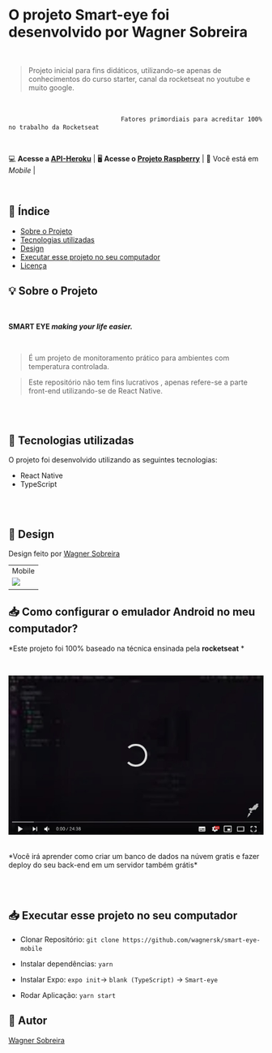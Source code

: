 
# O projeto Smart-eye foi desenvolvido por Wagner Sobreira

<br>

> Projeto inicial para fins didáticos, utilizando-se apenas de conhecimentos do curso starter, canal da rocketseat no youtube e muito google.

<br>

                                   Fatores primordiais para acreditar 100% no trabalho da Rocketseat 

<br>


💻 **Acesse a [API-Heroku](https://github.com/wagnersk/smart-eye-api-heroku)** | 
🖥 **Acesse o [Projeto Raspberry](https://github.com/wagnersk/smart-eye-raspberry-dht-11)** | 
📱 Você está em *Mobile* |

<br>


## 📑 Índice

- [Sobre o Projeto](#-sobre-o-projeto)
- [Tecnologias utilizadas](#-tecnologias-utilizadas)
- [Design](#-design)
- [Executar esse projeto no seu computador](#-Executar-esse-projeto-no-seu-computador)
- [Licença](#-licença)



## 💡 Sobre o Projeto

<br>

**SMART EYE  _making your life easier._**

<br>

> É um projeto de monitoramento prático para ambientes com temperatura controlada.<br>

> Este repositório não tem fins lucrativos , apenas refere-se a parte front-end utilizando-se de React Native.

<br><br>



## 🚀 Tecnologias utilizadas

O projeto foi desenvolvido utilizando as seguintes tecnologias:

- React Native
- TypeScript

<br><br>

## 🎨 Design

Design feito por [Wagner Sobreira](https://www.linkedin.com/in/wagner-sobreira-395b66167/)

<table>
  <tr>
    <td colspan="2">Mobile</td>
  </tr>
  <tr>
 <td><img src="https://github.com/wagnersk/smart-eye-mobile/blob/master/image/smart-eye.gif" width="200" /></td>
  </tr>
</table>



## 📥 Como configurar o emulador Android no meu computador?


*Este projeto foi 100% baseado na técnica ensinada pela **rocketseat** *

<br>

[![Watch the video](https://github.com/wagnersk/smart-eye-api-heroku/blob/master/image/youtubeloading.jpeg)](https://www.youtube.com/watch?v=ZaDpDlPr25M&t=1798s)

<br>
*Você irá aprender como criar um banco de dados na núvem gratis e fazer deploy do seu back-end em um servidor também grátis*

<br><br>



## 📥 Executar esse projeto no seu computador

- Clonar Repositório: `git clone https://github.com/wagnersk/smart-eye-mobile`

- Instalar dependências: `yarn`

- Instalar Expo: `expo init`->  `blank (TypeScript)` -> `Smart-eye`

- Rodar Aplicação: `yarn start`


## 📕 Autor

[Wagner Sobreira](https://www.linkedin.com/in/wagner-sobreira-395b66167/)
